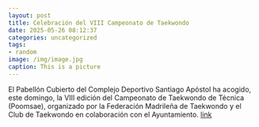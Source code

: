 ```yaml
---
layout: post
title: Celebración del VIII Campeonato de Taekwondo
date: 2025-05-26 08:12:37
categories: uncategorized
tags:
- random
image: /img/image.jpg
caption: This is a picture
---
```

El Pabellón Cubierto del Complejo Deportivo Santiago Apóstol ha acogido, este domingo, la VIII edición del Campeonato de Taekwondo de Técnica (Poomsae), organizado por la Federación Madrileña de Taekwondo y el Club de Taekwondo en colaboración con el Ayuntamiento.   [link](https://www.ayto-villacanada.es/noticias/celebracion-del-viii-campeonato-de-taekwondo/)
